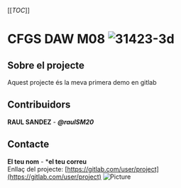 [[_TOC_]]
# CFGS DAW M08 ![31423-3d](https://github.com/Sepul991/M08-PrimerEjercicio/assets/120608324/e20cb606-fa64-4c71-b75e-9a4d6a68655c)
## Sobre el projecte
Aquest projecte és la meva primera demo en gitlab
## Contribuidors
**RAUL SANDEZ** - ***@raulSM20*** 
## Contacte
**El teu nom** - ***el teu correu**
<br/>
Enllaç del projecte:
[https://gitlab.com/user/project](https://gitlab.com/user/project)
![Picture](https://github.com/Sepul991/M08-PrimerEjercicio/assets/131881281/695fda18-6100-4f35-a974-1b059a3b1ed2)
